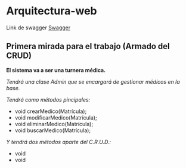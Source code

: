 # Arquitectura-web

Link de swagger [Swagger](https://petstore.swagger.io/?displayOperationId=1#/)

## Primera mirada para el trabajo (Armado del CRUD) 

**El sistema va a ser una turnera médica.**

_Tendrá una clase Admin que se encargará de gestionar médicos en la base._

_Tendrá como métodos pincipales:_

* void crearMedico(Matrícula);
* void modificarMedico(Matrícula);
* void eliminarMedico(Matrícula);
* void buscarMedico(Matrícula);

_Y tendrá dos métodos aparte del C.R.U.D.:_

* void
* void
